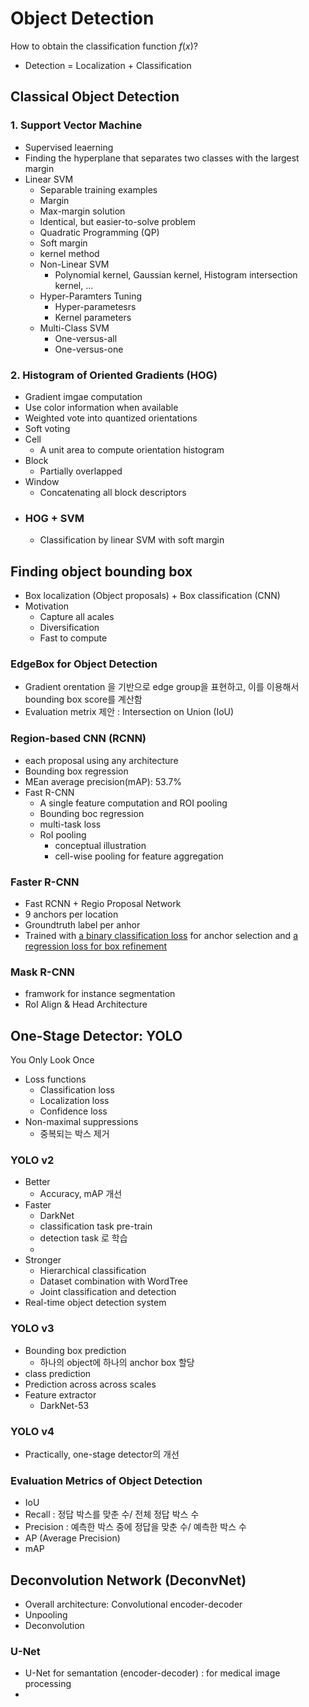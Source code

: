 # Object Detection
How to obtain the classification function $f(x)$?
- Detection = Localization + Classification  
## Classical Object Detection
### 1. Support Vector Machine
- Supervised leaerning
- Finding the hyperplane that separates two classes with the largest margin
- Linear SVM
   - Separable training examples
   - Margin
   - Max-margin solution
   - Identical, but easier-to-solve problem
   - Quadratic Programming (QP)
   - Soft margin
   - kernel method
   - Non-Linear SVM
     - Polynomial kernel, Gaussian kernel, Histogram intersection kernel, ...
   - Hyper-Paramters Tuning
     - Hyper-parametesrs
     - Kernel parameters
   - Multi-Class SVM
     - One-versus-all
     - One-versus-one
### 2. Histogram of Oriented Gradients (HOG)
- Gradient imgae computation
- Use color information when available
- Weighted vote into quantized orientations
- Soft voting
- Cell
  - A unit area to compute orientation histogram
- Block
   - Partially overlapped
- Window
  - Concatenating all block descriptors
* ### HOG + SVM
  * Classification by linear SVM with soft margin

## Finding object bounding box
- Box localization (Object proposals) + Box classification (CNN)
- Motivation
  - Capture all acales
  - Diversification
  - Fast to compute
### EdgeBox for Object Detection
- Gradient orentation 을 기반으로 edge group을 표현하고, 이를 이용해서 bounding box score를 계산함
- Evaluation metrix 제안 : Intersection on Union (IoU)
### Region-based CNN (RCNN)
- each proposal using any architecture
- Bounding box regression
- MEan average precision(mAP): 53.7%
- Fast R-CNN
  - A single feature computation and ROI pooling
  - Bounding boc regression
  - multi-task loss
  - RoI pooling
    - conceptual illustration
    - cell-wise pooling for feature aggregation
### Faster R-CNN
- Fast RCNN + Regio Proposal Network
- 9 anchors per location
- Groundtruth label per anhor
- Trained with <u>a binary classification loss</u> for anchor selection and <u>a regression loss for box refinement</u>
### Mask R-CNN
- framwork for instance segmentation
- RoI Align & Head Architecture
## One-Stage Detector: YOLO
You Only Look Once  
- Loss functions
  - Classification loss
  - Localization loss
  - Confidence loss
- Non-maximal suppressions
  - 중복되는 박스 제거
### YOLO v2
- Better
  - Accuracy, mAP 개선
- Faster
  - DarkNet
  - classification task pre-train
  - detection task 로 학습
  - 
- Stronger
  - Hierarchical classification
  - Dataset combination with WordTree
  - Joint  classification and detection
- Real-time object detection system
### YOLO v3
- Bounding box prediction
  - 하나의 object에 하나의 anchor box 할당
- class prediction
- Prediction across across scales
- Feature extractor
  - DarkNet-53
### YOLO v4
- Practically, one-stage detector의 개선
### **Evaluation Metrics of Object Detection**
- IoU
- Recall : 정답 박스를 맞춘 수/ 전체 정답 박스 수
- Precision : 예측한 박스 중에 정답을 맞춘 수/ 예측한 박스 수
- AP (Average Precision)
- mAP

## Deconvolution Network (DeconvNet)
- Overall architecture: Convolutional encoder-decoder
- Unpooling
- Deconvolution
### U-Net
- U-Net for semantation (encoder-decoder) : for medical image processing
- 